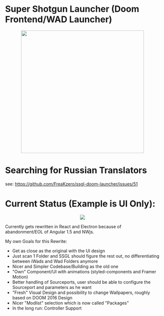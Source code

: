 # Super Shotgun Launcher (Doom Frontend/WAD Launcher)
<p align="center"><img src="https://github.com/FreaKzero/ssgl-doom-launcher/blob/master/SOON.png" width="400"></p>

# Searching for Russian Translators
see: https://github.com/FreaKzero/ssgl-doom-launcher/issues/51

# Current Status (Example is UI Only):
<p align="center"><img src="https://github.com/FreaKzero/ssgl-doom-launcher/blob/master/demo.gif"></p>

Currently gets rewritten in React and Electron because of abandonment/EOL of Angular 1.5 and NWjs.

My own Goals for this Rewrite: 
- Get as close as the original with the UI design
- Just scan 1 Folder and SSGL should figure the rest out, no differentiating between iWads and Wad Folders anymore
- Nicer and Simpler Codebase/Building as the old one
- "Own" Component/UI with animations (styled-components and Framer Motion)
- Better handling of Sourceports, user should be able to configure the Sourceport and parameters as he want
- "Fresh" Visual Design and possibility to change Wallpapers, roughly based on DOOM 2016 Design
- Nicer "Modlist" selection which is now called "Packages"
- In the long run: Controller Support

